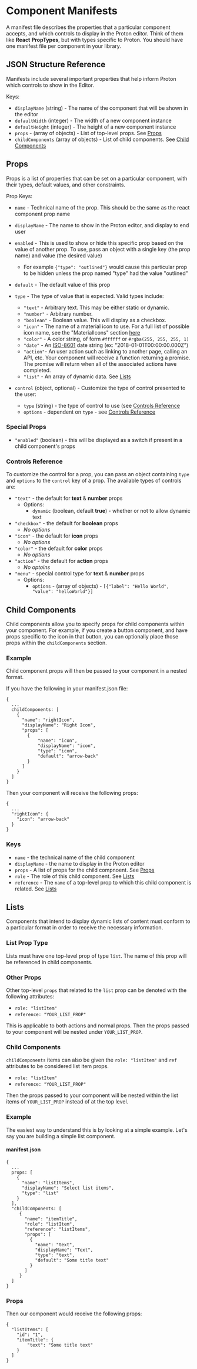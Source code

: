# Component Manifests

A manifest file describes the properties that a particular component accepts, and which controls to display in the Proton editor. Think of them like **React** **PropTypes**, but with types specific to Proton. You should have one manifest file per component in your library.

## JSON Structure Reference

Manifests include several important properties that help inform Proton which controls to show in the Editor.

Keys:

* `displayName` (string) - The name of the component that will be shown in the editor
* `defaultWidth` (integer) - The width of a new component instance
* `defaultHeight` (integer) - The height of a new component instance
* `props` - (array of objects) - List of top-level props. See [Props](#props)
* `childComponents` (array of objects) - List of child components. See [Child Components](#child-components)

## Props

Props is a list of properties that can be set on a particular component, with their types, default values, and other constraints.

Prop Keys:

* 	`name` - Technical name of the prop. This should be the same as the react component prop name
*  `displayName` - The name to show in the Proton editor, and display to end user
*  `enabled` - This is used to show or hide this specific prop based on the value of another prop. To use, pass an object with a single key (the prop name) and value (the desired value)
	- For example `{"type": "outlined"}` would cause this particular prop to be hidden unless the prop named "type" had the value "outlined"
* `default` - The default value of this prop
*  `type` - The type of value that is expected. Valid types include:
	- `"text"` - Arbitrary text. This may be either static or dynamic.
	- `"number"` - Arbitrary number.
	- `"boolean"` - Boolean value. This will display as a checkbox.
	- `"icon"` - The name of a material icon to use. For a full list of possible icon name, see the "MaterialIcons" section [here](https://oblador.github.io/react-native-vector-icons/)
	- `"color"` - A color string, of form `#ffffff` or `#rgba(255, 255, 255, 1)`
	- `"date"` - An [ISO-8601](https://en.wikipedia.org/wiki/ISO_8601) date string (ex: "2018-01-01T00:00:00.000Z")
	- `"action"`- An user action such as linking to another page, calling an API, etc. Your component will receive a function returning a promise. The promise will return when all of the associated actions have completed.
	- `"list"` - An array of dynamic data. See [Lists](#lists)

* `control` (object, optional) - Customize the type of control presented to the user:
	- `type` (string) - the type of control to use (see [Controls Reference](#controls-reference)
	- `options` - dependent on `type` - see [Controls Reference](#controls-reference)

### Special Props

* `"enabled"` (boolean) - this will be displayed as a switch if present in a child component's props


### Controls Reference

To customize the control for a prop, you can pass an object containing `type` and `options` to the `control` key of a prop. The available types of controls are:

* `"text"` - the default for **text** & **number** props
	- Options:
		- `dynamic` (boolean, default **true**) - whether or not to allow dynamic text
* `"checkbox"` - the default for **boolean** props
	- _No options_
* `"icon"` - the default for **icon** props
	- _No options_
* `"color"` - the default for **color** props
	- _No options_
* `"action"` - the default for **action** props
	- _No optoins_
* `"menu"` - special control type for **text** & **number** props
	- Options:
		- `options` - (array of objects) - `[{"label": "Hello World", "value": "helloWorld"}]`


## Child Components

Child components allow you to specify props for child components within your component. For example, if you create a button component, and have props specific to the icon in that button, you can optionally place those props within the `childComponents` section.

### Example

Child component props will then be passed to your component in a nested format. 

If you have the following in your manifest.json file:

```
{
  ...
  childComponents: [
    {
      "name": "rightIcon",
      "displayName": "Right Icon",
      "props": [
        {
        	"name": "icon",
        	"displayName": "icon",
        	"type": "icon",
        	"default": "arrow-back"
        }
      ]
    }
  ]
}
```

Then your component will receive the following props:

```
{
  ...
  "rightIcon": {
    "icon": "arrow-back"
  }
}
```

### Keys

* `name` - the technical name of the child component
* `displayName` - the name to display in the Proton editor
* `props` - A list of props for the child compnoent. See [Props](#props)
* `role` - The role of this child component. See [Lists](#lists)
* `reference` - The `name` of a top-level prop to which this child component is related. See [Lists](#lists)

## Lists

Components that intend to display dynamic lists of content must conform to a particular format in order to receive the necessary information.

### List Prop Type

Lists must have one top-level prop of type `list`. The name of this prop will be referenced in child components.

### Other Props

Other top-level `props` that related to the `list` prop can be denoted with the following attributes:

* `role: "listItem"`
* `reference: "YOUR_LIST_PROP"`

This is applicable to both actions and normal props. Then the props passed to your component will be nested under `YOUR_LIST_PROP`.

### Child Components

`childComponents` items can also be given the `role: "listItem"` and `ref` attributes to be considered list item props.

* `role: "listItem"`
* `reference: "YOUR_LIST_PROP"`

Then the props passed to your component will be nested within the list items of `YOUR_LIST_PROP` instead of at the top level.

### Example

The easiest way to understand this is by looking at a simple example. Let's say you are building a simple list component.

#### manifest.json

```
{
  ...
  props: [
    {
      "name": "listItems",
      "displayName": "Select list items",
      "type": "list"
    }
  ],
  "childComponents: [
  	 {
  	   "name": "itemTitle",
  	   "role": "listItem",
  	   "reference": "listItems",
  	   "props": [
  	     {
  	       "name": "text",
  	       "displayName": "Text",
  	       "type": "text",
  	       "default": "Some title text"
  	     }
  	   ]
  	 }
  ]
}
```

### Props

Then our component would receive the following props:

```
{
  "listItems": [
    "id": "1",
    "itemTitle": {
    	"text": "Some title text"
    }
  ]
}
```
